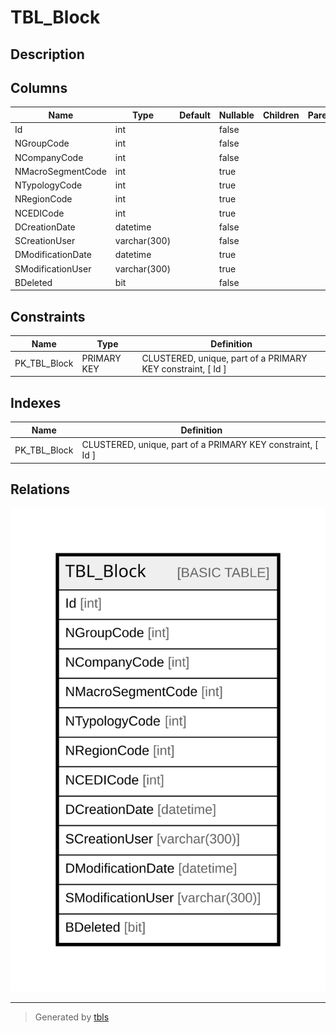 # TBL_Block

## Description

## Columns

| Name | Type | Default | Nullable | Children | Parents | Comment |
| ---- | ---- | ------- | -------- | -------- | ------- | ------- |
| Id | int |  | false |  |  |  |
| NGroupCode | int |  | false |  |  |  |
| NCompanyCode | int |  | false |  |  |  |
| NMacroSegmentCode | int |  | true |  |  |  |
| NTypologyCode | int |  | true |  |  |  |
| NRegionCode | int |  | true |  |  |  |
| NCEDICode | int |  | true |  |  |  |
| DCreationDate | datetime |  | false |  |  |  |
| SCreationUser | varchar(300) |  | false |  |  |  |
| DModificationDate | datetime |  | true |  |  |  |
| SModificationUser | varchar(300) |  | true |  |  |  |
| BDeleted | bit |  | false |  |  |  |

## Constraints

| Name | Type | Definition |
| ---- | ---- | ---------- |
| PK_TBL_Block | PRIMARY KEY | CLUSTERED, unique, part of a PRIMARY KEY constraint, [ Id ] |

## Indexes

| Name | Definition |
| ---- | ---------- |
| PK_TBL_Block | CLUSTERED, unique, part of a PRIMARY KEY constraint, [ Id ] |

## Relations

![er](TBL_Block.svg)

---

> Generated by [tbls](https://github.com/k1LoW/tbls)
